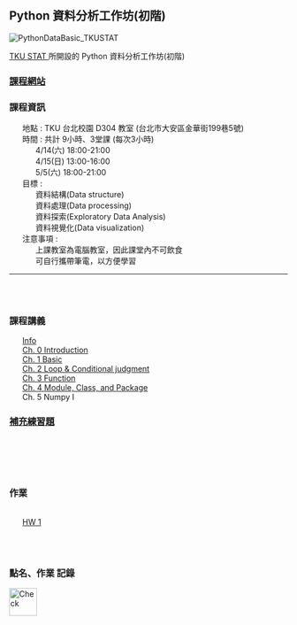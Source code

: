 <h2> Python 資料分析工作坊(初階) </h2> 
<img src="https://raw.githubusercontent.com/kristenchan/Python_DataBasic/master/py_databasic_plot/Title.png" alt="PythonDataBasic_TKUSTAT"><br>

<a href="http://www.stat.tku.edu.tw/main.php"> TKU STAT </a>所開設的 Python 資料分析工作坊(初階) 
<br>
<p>
	<h3><b><a href="https://kristenchan.github.io/Python_DataBasic/"> 課程網站 </a></b></h3>
	<h3><b>課程資訊</b></h3>
	<ul class="task-list">
		<li>地點 : TKU 台北校園 D304 教室 (台北市大安區金華街199巷5號)</li>
        <li>時間 : 共計 9小時、3堂課 (每次3小時)
        	<ul class="task-list">
        		<li>4/14(六) 18:00-21:00</li>
        		<li>4/15(日) 13:00-16:00</li>
        		<li>5/5(六) 18:00-21:00</li>
        	</ul>
        </li>
        <li>目標 :
        	<ul class="task-list">
        		<li>資料結構(Data structure)</li>
        		<li>資料處理(Data processing)</li>
        		<li>資料探索(Exploratory Data Analysis)</li>
        		<li>資料視覺化(Data visualization)</li>
        	</ul>
        </li>
        <li>注意事項 :
        	<ul class="task-list">
        		<li> 上課教室為電腦教室，因此課堂內不可飲食 </li>
        		<li> 可自行攜帶筆電，以方便學習 </li>
        	</ul>
       	</li>
    </ul>
</p>  
<hr size="1">
<br>
<br>
<p>
    <h3><b>課程講義</b></h3>
    <ul class="task-list">
          <li><a href="https://github.com/kristenchan/Python_DataBasic/blob/master/Info.pdf"> Info </a></li>
          <li><a href="https://kristenchan.github.io/Python_DataBasic/py_databasic_ch0.slides.html"> Ch. 0 Introduction </a></li>
          <li><a href="https://kristenchan.github.io/Python_DataBasic/py_databasic_ch1.slides.html"> Ch. 1 Basic </a></li>
          <li><a href="https://kristenchan.github.io/Python_DataBasic/py_databasic_ch2.slides.html"> Ch. 2 Loop & Conditional judgment </a></li>
          <li><a href="https://kristenchan.github.io/Python_DataBasic/py_databasic_ch3.slides.html"> Ch. 3 Function </a></li>
          <li><a href="https://kristenchan.github.io/Python_DataBasic/py_databasic_ch4.slides.html"> Ch. 4 Module, Class, and Package </a></li>
          <li>Ch. 5 Numpy I</li>
    </ul>
    <h3><b><a href="https://kristenchan.github.io/Python_DataBasic/py_databasic_additional.slides.html">補充練習題</a></b></h3>
</p>
<br>
<br>
<p>
    <h3><b>作業</b></h3>
    <ul class="task-list">
          <li><a href="https://github.com/kristenchan/Python_DataBasic/py_databasic_hw1.slides.html"> HW 1</a></li>
    </ul>
</p>
<br>
<br>
<p>
    <h3><b>點名、作業 記錄</b></h3>
    <a href="https://docs.google.com/spreadsheets/d/1bQGecyLFJca2bjneMdleXl27vUwtz0Mv_PBOY_gxXkE/edit?usp=sharing">
        <img src="https://raw.githubusercontent.com/kristenchan/Python_DataBasic/master/py_databasic_plot/check.png" alt="Check" width="50" height="50">
    </a>
<br>
</p>
